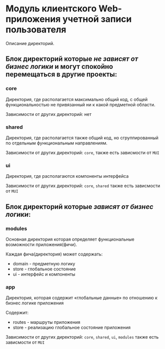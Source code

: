 # Модуль клиентского Web-приложения учетной записи пользователя

Описание директорий.

## Блок директорий которые *не зависят от бизнес логики* и могут спокойно перемещаться в другие проекты:

### core

Директория, где располагается максимально общий код, с общей функциональностью не привязанный ни к какой предметной области.

Зависимости от других директорий: нет

### shared

Директория, где располагается также общий код, но сгруппированный по отдельным функциональным направлениям.

Зависимости от других директорий: `core`, также есть зависмости от `MUI`

### ui

Директория, где располагаются компоненты интерфейса

Зависимости от других директорий: `core`, `shared` также есть зависмости от `MUI`


## Блок директорий которые *зависят от бизнес логики*:

### modules

Основная директория которая определяет функциональные возможности приложения(фичи). 

Каждая фича(директория) может содержать:
  - domain - предметную логику
  - store - глобальное состояние
  - ui - интерфейс и компоненты

### app

Директория, которая содержит «глобальные данные» по отношению к бизнес логике приложения

Содержит:
  - routes - маршруты приложения
  - store - реализацию глобальное состояние приложения

Зависимости от других директорий: `core`, `shared`, `ui`, `modules` также есть зависмости от `MUI`